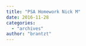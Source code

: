 ```yaml
---
title: "PSA Homework Nick M"
date: 2016-11-28
categories: 
  - "archives"
author: "brantzt"
---
```



